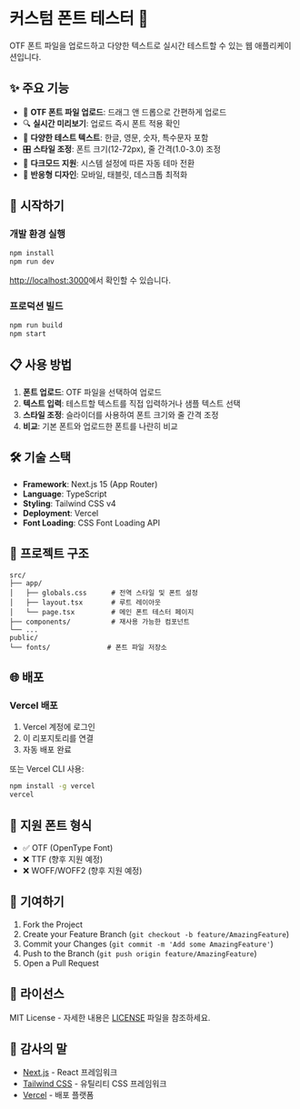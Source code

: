 # 커스텀 폰트 테스터 🎨

OTF 폰트 파일을 업로드하고 다양한 텍스트로 실시간 테스트할 수 있는 웹 애플리케이션입니다.

## ✨ 주요 기능

- 📁 **OTF 폰트 파일 업로드**: 드래그 앤 드롭으로 간편하게 업로드
- 🔍 **실시간 미리보기**: 업로드 즉시 폰트 적용 확인
- 📝 **다양한 테스트 텍스트**: 한글, 영문, 숫자, 특수문자 포함
- 🎛️ **스타일 조정**: 폰트 크기(12-72px), 줄 간격(1.0-3.0) 조정
- 🌙 **다크모드 지원**: 시스템 설정에 따른 자동 테마 전환
- 📱 **반응형 디자인**: 모바일, 태블릿, 데스크톱 최적화

## 🚀 시작하기

### 개발 환경 실행

```bash
npm install
npm run dev
```

[http://localhost:3000](http://localhost:3000)에서 확인할 수 있습니다.

### 프로덕션 빌드

```bash
npm run build
npm start
```

## 📋 사용 방법

1. **폰트 업로드**: OTF 파일을 선택하여 업로드
2. **텍스트 입력**: 테스트할 텍스트를 직접 입력하거나 샘플 텍스트 선택
3. **스타일 조정**: 슬라이더를 사용하여 폰트 크기와 줄 간격 조정
4. **비교**: 기본 폰트와 업로드한 폰트를 나란히 비교

## 🛠️ 기술 스택

- **Framework**: Next.js 15 (App Router)
- **Language**: TypeScript
- **Styling**: Tailwind CSS v4
- **Deployment**: Vercel
- **Font Loading**: CSS Font Loading API

## 📁 프로젝트 구조

```
src/
├── app/
│   ├── globals.css      # 전역 스타일 및 폰트 설정
│   ├── layout.tsx       # 루트 레이아웃
│   └── page.tsx         # 메인 폰트 테스터 페이지
├── components/          # 재사용 가능한 컴포넌트
└── ...
public/
└── fonts/              # 폰트 파일 저장소
```

## 🌐 배포

### Vercel 배포

1. Vercel 계정에 로그인
2. 이 리포지토리를 연결
3. 자동 배포 완료

또는 Vercel CLI 사용:

```bash
npm install -g vercel
vercel
```

## 📝 지원 폰트 형식

- ✅ OTF (OpenType Font)
- ❌ TTF (향후 지원 예정)
- ❌ WOFF/WOFF2 (향후 지원 예정)

## 🤝 기여하기

1. Fork the Project
2. Create your Feature Branch (`git checkout -b feature/AmazingFeature`)
3. Commit your Changes (`git commit -m 'Add some AmazingFeature'`)
4. Push to the Branch (`git push origin feature/AmazingFeature`)
5. Open a Pull Request

## 📄 라이선스

MIT License - 자세한 내용은 [LICENSE](LICENSE) 파일을 참조하세요.

## 🙏 감사의 말

- [Next.js](https://nextjs.org/) - React 프레임워크
- [Tailwind CSS](https://tailwindcss.com/) - 유틸리티 CSS 프레임워크
- [Vercel](https://vercel.com/) - 배포 플랫폼
